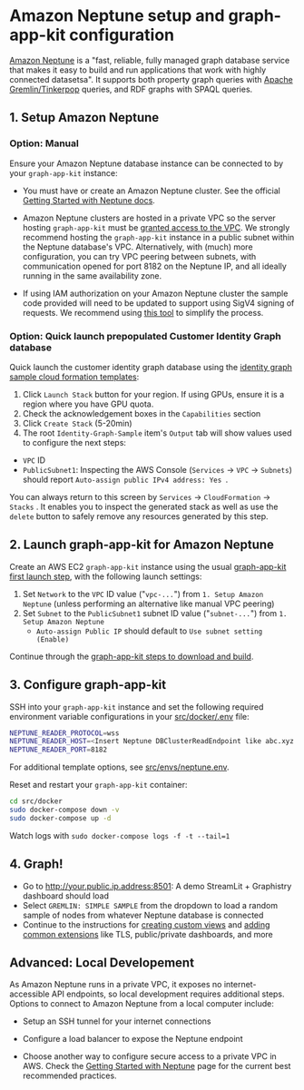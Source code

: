 # Amazon Neptune setup and graph-app-kit configuration

[Amazon Neptune](https://aws.amazon.com/neptune/) is a &quot;fast, reliable, fully managed graph database service that makes it easy to build and run applications that work with highly connected datasetsa&quot;. It supports both property graph queries with [Apache Gremlin/Tinkerpop](https://tinkerpop.apache.org/) queries, and RDF graphs with SPAQL queries.

## 1. Setup Amazon Neptune


### Option: Manual

Ensure your Amazon Neptune database instance can be connected to by your `graph-app-kit` instance:

- You must have or create an Amazon Neptune cluster. See the official [Getting Started with Neptune docs](https://docs.aws.amazon.com/neptune/latest/userguide/get-started.html).

- Amazon Neptune clusters are hosted in a private VPC so the server hosting `graph-app-kit` must be [granted access to the VPC](https://docs.aws.amazon.com/neptune/latest/userguide/security-vpc.html). We strongly recommend hosting the `graph-app-kit` instance in a public subnet within the Neptune database's VPC. Alternatively, with (much) more configuration, you can try VPC peering between subnets, with communication opened for port 8182 on the Neptune IP, and all ideally running in the same availability zone.

- If using IAM authorization on your Amazon Neptune cluster the sample code provided will need to be updated to support using SigV4 signing of requests. We recommend using [this tool](https://github.com/awslabs/amazon-neptune-tools/tree/master/neptune-python-utils) to simplify the process.

### Option: Quick launch prepopulated Customer Identity Graph database

Quick launch the customer identity graph database using the [identity graph sample cloud formation templates](https://aws.amazon.com/blogs/database/building-a-customer-identity-graph-with-amazon-neptune/):

1. Click `Launch Stack` button for your region. If using GPUs, ensure it is a region where you have GPU quota.
2. Check the acknowledgement boxes in the `Capabilities` section
3. Click `Create Stack` (5-20min)
4. The root `Identity-Graph-Sample` item's `Output` tab will show values used to configure the next steps:

  * `VPC` ID
  * `PublicSubnet1`: Inspecting the AWS Console (`Services` -> `VPC` -> `Subnets`) should report `Auto-assign public IPv4 address: Yes `.

You can always return to this screen by `Services` -> `CloudFormation` -> `Stacks` . It enables you to inspect the generated stack as well as use the `delete` button to safely remove any resources generated by this step.

## 2. Launch graph-app-kit for Amazon Neptune

Create an AWS EC2 `graph-app-kit` instance using the usual [graph-app-kit first launch step](steps.md), with the following launch settings:

  1. Set `Network` to the `VPC` ID value ("`vpc-...`") from `1. Setup Amazon Neptune` (unless performing an alternative like manual VPC peering)
  2. Set `Subnet` to the `PublicSubnet1` subnet ID value ("`subnet-...`") from `1. Setup Amazon Neptune`
      * `Auto-assign Public IP` should default to `Use subnet setting (Enable)`

Continue through the [graph-app-kit steps to download and build](steps.md).


## 3. Configure graph-app-kit 

SSH into your `graph-app-kit` instance and set the following required environment variable configurations in your [src/docker/.env](src/docker/.env) file:

```bash
NEPTUNE_READER_PROTOCOL=wss
NEPTUNE_READER_HOST=<Insert Neptune DBClusterReadEndpoint like abc.xyz.mno.neptune.amazonaws.com>
NEPTUNE_READER_PORT=8182
```

For additional template options, see [src/envs/neptune.env](src/envs/neptune.env).

Reset and restart your `graph-app-kit` container: 

```bash
cd src/docker
sudo docker-compose down -v
sudo docker-compose up -d
```

Watch logs with `sudo docker-compose logs -f -t --tail=1`

## 4. Graph!

* Go to http://your.public.ip.address:8501: A demo StreamLit + Graphistry dashboard should load
* Select `GREMLIN: SIMPLE SAMPLE` from the dropdown to load a random sample of nodes from whatever Neptune database is connected
* Continue to the instructions for [creating custom views](views.md) and [adding common extensions](extend.md) like TLS, public/private dashboards, and more


## Advanced: Local Developement

As Amazon Neptune runs in a private VPC, it exposes no internet-accessible API endpoints, so local development requires additional steps. Options to connect to Amazon Neptune from a local computer include:

* Setup an SSH tunnel for your internet connections

* Configure a load balancer to expose the Neptune endpoint

* Choose another way to configure secure access to a private VPC in AWS.
Check the [Getting Started with Neptune](https://docs.aws.amazon.com/neptune/latest/userguide/get-started.html) page for the current best recommended practices.
